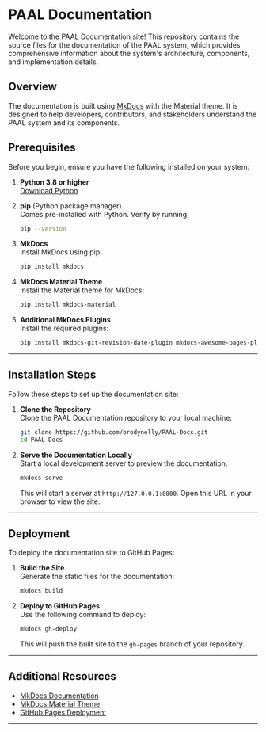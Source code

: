 # PAAL Documentation

Welcome to the PAAL  Documentation site! This repository contains the source files for the documentation of the PAAL system, which provides comprehensive information about the system's architecture, components, and implementation details.

## Overview

The documentation is built using [MkDocs](https://www.mkdocs.org/) with the Material theme. It is designed to help developers, contributors, and stakeholders understand the PAAL system and its components.



## Prerequisites

Before you begin, ensure you have the following installed on your system:

1. **Python 3.8 or higher**  
   [Download Python](https://www.python.org/downloads/)

2. **pip** (Python package manager)  
   Comes pre-installed with Python. Verify by running:
   ```bash
   pip --version
   ```

3. **MkDocs**  
   Install MkDocs using pip:
   ```bash
   pip install mkdocs
   ```

4. **MkDocs Material Theme**  
   Install the Material theme for MkDocs:
   ```bash
   pip install mkdocs-material
   ```

5. **Additional MkDocs Plugins**  
   Install the required plugins:
   ```bash
   pip install mkdocs-git-revision-date-plugin mkdocs-awesome-pages-plugin
   ```

---

## Installation Steps

Follow these steps to set up the documentation site:

1. **Clone the Repository**  
   Clone the PAAL Documentation repository to your local machine:
   ```bash
   git clone https://github.com/brodynelly/PAAL-Docs.git
   cd PAAL-Docs
   ```

2. **Serve the Documentation Locally**  
   Start a local development server to preview the documentation:
   ```bash
   mkdocs serve
   ```
   This will start a server at `http://127.0.0.1:8000`. Open this URL in your browser to view the site.

---

## Deployment

To deploy the documentation site to GitHub Pages:

1. **Build the Site**  
   Generate the static files for the documentation:
   ```bash
   mkdocs build
   ```

2. **Deploy to GitHub Pages**  
   Use the following command to deploy:
   ```bash
   mkdocs gh-deploy
   ```

   This will push the built site to the `gh-pages` branch of your repository.

---


## Additional Resources

- [MkDocs Documentation](https://www.mkdocs.org/)
- [MkDocs Material Theme](https://squidfunk.github.io/mkdocs-material/)
- [GitHub Pages Deployment](https://www.mkdocs.org/user-guide/deploying-your-docs/)

---

